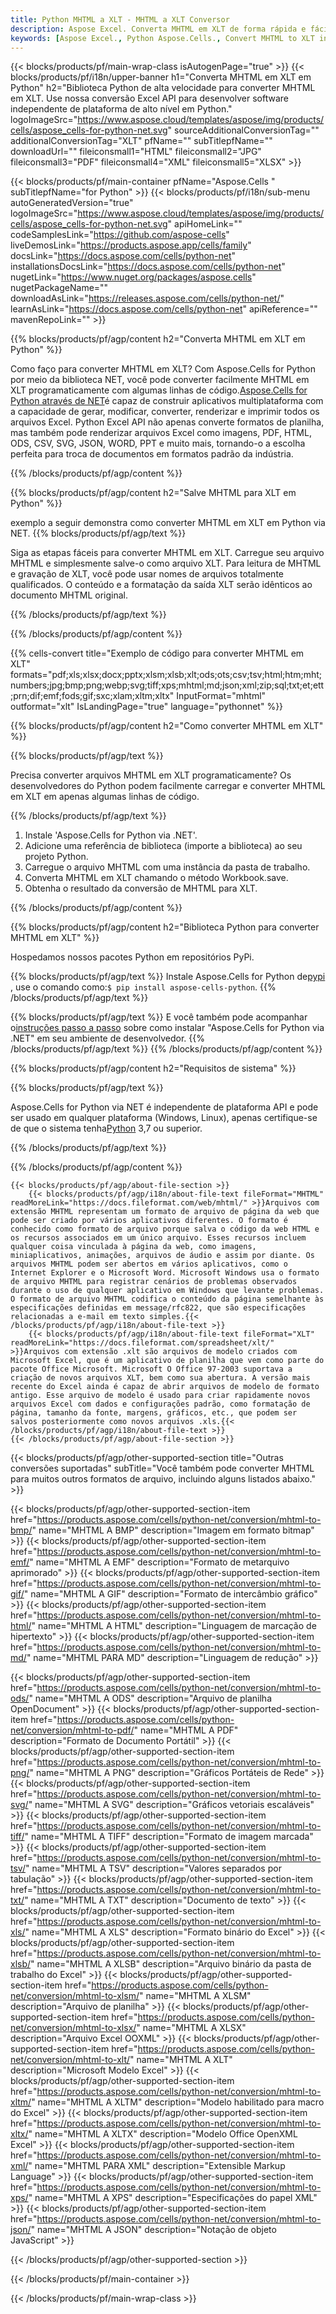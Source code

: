 ```yaml
---
title: Python MHTML a XLT - MHTML a XLT Conversor
description: Aspose Excel. Converta MHTML em XLT de forma rápida e fácil com Aspose.Cells. Python MHTML em XLT. Python Salve MHTML em XLT. Salve MHTML como 07611134 81 usando Python.
keywords: [Aspose Excel., Python Aspose.Cells., Convert MHTML to XLT in Python., Save MHTML to XLT using Python., Python MHTML to XLT saveformat., MHTML to XLT Converter., Python Save MHTML as XLT]
---
```

{{< blocks/products/pf/main-wrap-class isAutogenPage="true" >}}
{{< blocks/products/pf/i18n/upper-banner h1="Converta MHTML em XLT em Python" h2="Biblioteca Python de alta velocidade para converter MHTML em XLT. Use nossa conversão Excel API para desenvolver software independente de plataforma de alto nível em Python." logoImageSrc="https://www.aspose.cloud/templates/aspose/img/products/cells/aspose_cells-for-python-net.svg" sourceAdditionalConversionTag="" additionalConversionTag="XLT" pfName="" subTitlepfName="" downloadUrl="" fileiconsmall1="HTML" fileiconsmall2="JPG" fileiconsmall3="PDF" fileiconsmall4="XML" fileiconsmall5="XLSX" >}}

{{< blocks/products/pf/main-container pfName="Aspose.Cells " subTitlepfName="for Python" >}}
{{< blocks/products/pf/i18n/sub-menu autoGeneratedVersion="true" logoImageSrc="https://www.aspose.cloud/templates/aspose/img/products/cells/aspose_cells-for-python-net.svg" apiHomeLink="" codeSamplesLink="https://github.com/aspose-cells" liveDemosLink="https://products.aspose.app/cells/family" docsLink="https://docs.aspose.com/cells/python-net" installationsDocsLink="https://docs.aspose.com/cells/python-net" nugetLink="https://www.nuget.org/packages/aspose.cells" nugetPackageName="" downloadAsLink="https://releases.aspose.com/cells/python-net/" learnAsLink="https://docs.aspose.com/cells/python-net" apiReference="" mavenRepoLink="" >}}


{{% blocks/products/pf/agp/content h2="Converta MHTML em XLT em Python" %}}

 Como faço para converter MHTML em XLT? Com Aspose.Cells for Python por meio da biblioteca NET, você pode converter facilmente MHTML em XLT programaticamente com algumas linhas de código.[Aspose.Cells for Python através de NET](https://pypi.org/project/aspose-cells-python/)é capaz de construir aplicativos multiplataforma com a capacidade de gerar, modificar, converter, renderizar e imprimir todos os arquivos Excel. Python Excel API não apenas converte formatos de planilha, mas também pode renderizar arquivos Excel como imagens, PDF, HTML, ODS, CSV, SVG, JSON, WORD, PPT e muito mais, tornando-o a escolha perfeita para troca de documentos em formatos padrão da indústria.

{{% /blocks/products/pf/agp/content %}}


{{% blocks/products/pf/agp/content h2="Salve MHTML para XLT em Python" %}}

exemplo a seguir demonstra como converter MHTML em XLT em Python via NET.
{{% blocks/products/pf/agp/text %}}

Siga as etapas fáceis para converter MHTML em XLT. Carregue seu arquivo MHTML e simplesmente salve-o como arquivo XLT. Para leitura de MHTML e gravação de XLT, você pode usar nomes de arquivos totalmente qualificados. O conteúdo e a formatação da saída XLT serão idênticos ao documento MHTML original.

{{% /blocks/products/pf/agp/text %}}

{{% /blocks/products/pf/agp/content %}}

{{% cells-convert title="Exemplo de código para converter MHTML em XLT" formats="pdf;xls;xlsx;docx;pptx;xlsm;xlsb;xlt;ods;ots;csv;tsv;html;htm;mht;numbers;jpg;bmp;png;webp;svg;tiff;xps;mhtml;md;json;xml;zip;sql;txt;et;ett;prn;dif;emf;fods;gif;sxc;xlam;xltm;xltx" InputFormat="mhtml" outformat="xlt" IsLandingPage="true" language="pythonnet" %}}

{{% blocks/products/pf/agp/content h2="Como converter MHTML em XLT" %}}

{{% blocks/products/pf/agp/text %}}

Precisa converter arquivos MHTML em XLT programaticamente? Os desenvolvedores do Python podem facilmente carregar e converter MHTML em XLT em apenas algumas linhas de código.

{{% /blocks/products/pf/agp/text %}}

1.  Instale 'Aspose.Cells for Python via .NET'.
1.  Adicione uma referência de biblioteca (importe a biblioteca) ao seu projeto Python.
1.  Carregue o arquivo MHTML com uma instância da pasta de trabalho.
1.  Converta MHTML em XLT chamando o método Workbook.save.
1.  Obtenha o resultado da conversão de MHTML para XLT.

{{% /blocks/products/pf/agp/content %}}


{{% blocks/products/pf/agp/content h2="Biblioteca Python para converter MHTML em XLT" %}}

Hospedamos nossos pacotes Python em repositórios PyPi.

{{% blocks/products/pf/agp/text %}}
 Instale Aspose.Cells for Python de<a href="https://pypi.org/project/aspose-cells-python/">pypi</a> , use o comando como:<code>$ pip install aspose-cells-python</code>.
{{% /blocks/products/pf/agp/text %}}

{{% blocks/products/pf/agp/text %}}
 E você também pode acompanhar o[instruções passo a passo](https://docs.aspose.com/cells/python-net/getting-started/) sobre como instalar "Aspose.Cells for Python via .NET" em seu ambiente de desenvolvedor.
{{% /blocks/products/pf/agp/text %}}
{{% /blocks/products/pf/agp/content %}}

{{% blocks/products/pf/agp/content h2="Requisitos de sistema" %}}

{{% blocks/products/pf/agp/text %}}

 Aspose.Cells for Python via NET é independente de plataforma API e pode ser usado em qualquer plataforma (Windows, Linux), apenas certifique-se de que o sistema tenha[Python](https://www.python.org/downloads/) 3,7 ou superior.
 
{{% /blocks/products/pf/agp/text %}}

{{% /blocks/products/pf/agp/content %}}

<!-- aboutfile Starts -->
    {{< blocks/products/pf/agp/about-file-section >}}
        {{< blocks/products/pf/agp/i18n/about-file-text fileFormat="MHTML" readMoreLink="https://docs.fileformat.com/web/mhtml/" >}}Arquivos com extensão MHTML representam um formato de arquivo de página da web que pode ser criado por vários aplicativos diferentes. O formato é conhecido como formato de arquivo porque salva o código da web HTML e os recursos associados em um único arquivo. Esses recursos incluem qualquer coisa vinculada à página da web, como imagens, miniaplicativos, animações, arquivos de áudio e assim por diante. Os arquivos MHTML podem ser abertos em vários aplicativos, como o Internet Explorer e o Microsoft Word. Microsoft Windows usa o formato de arquivo MHTML para registrar cenários de problemas observados durante o uso de qualquer aplicativo em Windows que levante problemas. O formato de arquivo MHTML codifica o conteúdo da página semelhante às especificações definidas em message/rfc822, que são especificações relacionadas a e-mail em texto simples.{{< /blocks/products/pf/agp/i18n/about-file-text >}}
        {{< blocks/products/pf/agp/i18n/about-file-text fileFormat="XLT" readMoreLink="https://docs.fileformat.com/spreadsheet/xlt/" >}}Arquivos com extensão .xlt são arquivos de modelo criados com Microsoft Excel, que é um aplicativo de planilha que vem como parte do pacote Office Microsoft. Microsoft O Office 97-2003 suportava a criação de novos arquivos XLT, bem como sua abertura. A versão mais recente do Excel ainda é capaz de abrir arquivos de modelo de formato antigo. Esse arquivo de modelo é usado para criar rapidamente novos arquivos Excel com dados e configurações padrão, como formatação de página, tamanho da fonte, margens, gráficos, etc., que podem ser salvos posteriormente como novos arquivos .xls.{{< /blocks/products/pf/agp/i18n/about-file-text >}}
    {{< /blocks/products/pf/agp/about-file-section >}}
<!-- aboutfile Ends -->

{{< blocks/products/pf/agp/other-supported-section title="Outras conversões suportadas" subTitle="Você também pode converter MHTML para muitos outros formatos de arquivo, incluindo alguns listados abaixo." >}}

{{< blocks/products/pf/agp/other-supported-section-item href="https://products.aspose.com/cells/python-net/conversion/mhtml-to-bmp/" name="MHTML A BMP" description="Imagem em formato bitmap" >}}
{{< blocks/products/pf/agp/other-supported-section-item href="https://products.aspose.com/cells/python-net/conversion/mhtml-to-emf/" name="MHTML A EMF" description="Formato de metarquivo aprimorado" >}}
{{< blocks/products/pf/agp/other-supported-section-item href="https://products.aspose.com/cells/python-net/conversion/mhtml-to-gif/" name="MHTML A GIF" description="Formato de intercâmbio gráfico" >}}
{{< blocks/products/pf/agp/other-supported-section-item href="https://products.aspose.com/cells/python-net/conversion/mhtml-to-html/" name="MHTML A HTML" description="Linguagem de marcação de hipertexto" >}}
{{< blocks/products/pf/agp/other-supported-section-item href="https://products.aspose.com/cells/python-net/conversion/mhtml-to-md/" name="MHTML PARA MD" description="Linguagem de redução" >}}

{{< blocks/products/pf/agp/other-supported-section-item href="https://products.aspose.com/cells/python-net/conversion/mhtml-to-ods/" name="MHTML A ODS" description="Arquivo de planilha OpenDocument" >}}
{{< blocks/products/pf/agp/other-supported-section-item href="https://products.aspose.com/cells/python-net/conversion/mhtml-to-pdf/" name="MHTML A PDF" description="Formato de Documento Portátil" >}}
{{< blocks/products/pf/agp/other-supported-section-item href="https://products.aspose.com/cells/python-net/conversion/mhtml-to-png/" name="MHTML A PNG" description="Gráficos Portáteis de Rede" >}}
{{< blocks/products/pf/agp/other-supported-section-item href="https://products.aspose.com/cells/python-net/conversion/mhtml-to-svg/" name="MHTML A SVG" description="Gráficos vetoriais escaláveis" >}}
{{< blocks/products/pf/agp/other-supported-section-item href="https://products.aspose.com/cells/python-net/conversion/mhtml-to-tiff/" name="MHTML A TIFF" description="Formato de imagem marcada" >}}
{{< blocks/products/pf/agp/other-supported-section-item href="https://products.aspose.com/cells/python-net/conversion/mhtml-to-tsv/" name="MHTML A TSV" description="Valores separados por tabulação" >}}
{{< blocks/products/pf/agp/other-supported-section-item href="https://products.aspose.com/cells/python-net/conversion/mhtml-to-txt/" name="MHTML A TXT" description="Documento de texto" >}}
{{< blocks/products/pf/agp/other-supported-section-item href="https://products.aspose.com/cells/python-net/conversion/mhtml-to-xls/" name="MHTML A XLS" description="Formato binário do Excel" >}}
{{< blocks/products/pf/agp/other-supported-section-item href="https://products.aspose.com/cells/python-net/conversion/mhtml-to-xlsb/" name="MHTML A XLSB" description="Arquivo binário da pasta de trabalho do Excel" >}}
{{< blocks/products/pf/agp/other-supported-section-item href="https://products.aspose.com/cells/python-net/conversion/mhtml-to-xlsm/" name="MHTML A XLSM" description="Arquivo de planilha" >}}
{{< blocks/products/pf/agp/other-supported-section-item href="https://products.aspose.com/cells/python-net/conversion/mhtml-to-xlsx/" name="MHTML A XLSX" description="Arquivo Excel OOXML" >}}
{{< blocks/products/pf/agp/other-supported-section-item href="https://products.aspose.com/cells/python-net/conversion/mhtml-to-xlt/" name="MHTML A XLT" description="Microsoft Modelo Excel" >}}
{{< blocks/products/pf/agp/other-supported-section-item href="https://products.aspose.com/cells/python-net/conversion/mhtml-to-xltm/" name="MHTML A XLTM" description="Modelo habilitado para macro do Excel" >}}
{{< blocks/products/pf/agp/other-supported-section-item href="https://products.aspose.com/cells/python-net/conversion/mhtml-to-xltx/" name="MHTML A XLTX" description="Modelo Office OpenXML Excel" >}}
{{< blocks/products/pf/agp/other-supported-section-item href="https://products.aspose.com/cells/python-net/conversion/mhtml-to-xml/" name="MHTML PARA XML" description="Extensible Markup Language" >}}
{{< blocks/products/pf/agp/other-supported-section-item href="https://products.aspose.com/cells/python-net/conversion/mhtml-to-xps/" name="MHTML A XPS" description="Especificações do papel XML" >}}
{{< blocks/products/pf/agp/other-supported-section-item href="https://products.aspose.com/cells/python-net/conversion/mhtml-to-json/" name="MHTML A JSON" description="Notação de objeto JavaScript" >}}

{{< /blocks/products/pf/agp/other-supported-section >}}

{{< /blocks/products/pf/main-container >}}
    
{{< /blocks/products/pf/main-wrap-class >}}

